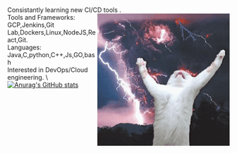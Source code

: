 \
Consistantly learning new CI/CD tools . <img align="right" src="https://github.com/rahulk789/rahulk789/blob/main/cat-kitty.gif" height="300" width="300"/>\
Tools and Frameworks: GCP,Jenkins,Git Lab,Dockers,Linux,NodeJS,React,Git. \
Languages: Java,C,python,C++,Js,GO,bash\
Interested in DevOps/Cloud engineering. \ \
[![Anurag's GitHub stats](https://github-readme-stats.vercel.app/api?username=rahulk789&show_icons=true&theme=gotham)](https://github.com/anuraghazra/github-readme-stats)

